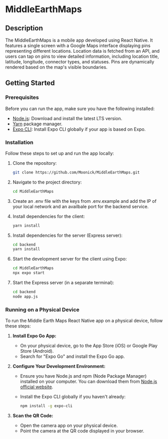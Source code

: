 # MiddleEarthMaps

## Description

The MiddleEarthMaps is a mobile app developed using React Native. It features a single screen with a Google Maps interface displaying pins representing different locations. Location data is fetched from an API, and users can tap on pins to view detailed information, including location title, latitude, longitude, connector types, and statuses. Pins are dynamically rendered based on the map's visible boundaries.

## Getting Started

### Prerequisites

Before you can run the app, make sure you have the following installed:

- [Node.js](https://nodejs.org/): Download and install the latest LTS version.
- [Yarn](https://classic.yarnpkg.com/) package manager.
- [Expo CLI](https://docs.expo.dev/get-started/installation/): Install Expo CLI globally if your app is based on Expo.

### Installation

Follow these steps to set up and run the app locally:

1. Clone the repository:

   ```bash
   git clone https://github.com/Moonick/MiddleEarthMaps.git

2. Navigate to the project directory:

   ```bash
   cd MiddleEarthMaps

3. Create an .env file with the keys from .env.example and add the IP of your local network and an availbale port for the backend service.

4. Install dependencies for the client:

     ```bash
   yarn install 
   
5. Install dependencies for the server (Express server):

    ```bash
   cd backend
   yarn install 

6. Start the development server for the client using Expo:

    ```bash
   cd MiddleEarthMaps
   npx expo start 

7. Start the Express server (in a separate terminal):

    ```bash
   cd backend
   node app.js

### Running on a Physical Device

To run the Middle Earth Maps React Native app on a physical device, follow these steps:

1. **Install Expo Go App:**

   - On your physical device, go to the App Store (iOS) or Google Play Store (Android).
   - Search for "Expo Go" and install the Expo Go app.


3. **Configure Your Development Environment:**

   - Ensure you have Node.js and npm (Node Package Manager) installed on your computer. You can download them from [Node.js official website](https://nodejs.org/).

   - Install the Expo CLI globally if you haven't already:

     ```bash
     npm install -g expo-cli
     ```

5. **Scan the QR Code:**

   - Open the camera app on your physical device.
   - Point the camera at the QR code displayed in your browser.


